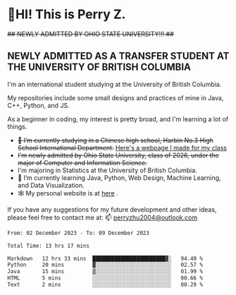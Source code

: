 # 🌄HI! This is Perry Z. <br> #
<s>## NEWLY ADMITTED BY OHIO STATE UNIVERSITY!!! ##</s>
## NEWLY ADMITTED AS A TRANSFER STUDENT AT THE UNIVERSITY OF BRITISH COLUMBIA ##
I'm an international student studying at the University of British Columbia. <br>

My repositories include some small designs and practices of mine in Java, C++, Python, and JS. <br>

As a beginner in coding, my interest is pretty broad, and I'm learning a lot of things. <br>
- <s>🔭 I’m currently studying in a Chinese high school, Harbin No.3 High School International Department.</s> [Here's a webpage I made for my class](https://perry2004.github.io/weirdos/)
- <s> I'm newly admitted by Ohio State University, class of 2026, under the major of Computer and Information Science. </s>
- I'm majoring in Statistics at the University of British Columbia. 
- 🌱 I’m currently learning Java, Python, Web Design, Machine Learning, and Data Visualization. 
- 🕸️ My personal website is at <a href="https://zhu-yp.cn">here</a> .  

If you have any suggestions for my future development and other ideas, please feel free to contact me at: 📫 [perryzhu2004@outlook.com](mailto:perryzhu2004@outlook.com)

<!--START_SECTION:waka-->

```txt
From: 02 December 2023 - To: 09 December 2023

Total Time: 13 hrs 17 mins

Markdown   12 hrs 33 mins  ███████████████████████▓░   94.49 %
Python     20 mins         ▓░░░░░░░░░░░░░░░░░░░░░░░░   02.57 %
Java       15 mins         ▒░░░░░░░░░░░░░░░░░░░░░░░░   01.99 %
HTML       5 mins          ░░░░░░░░░░░░░░░░░░░░░░░░░   00.66 %
Text       2 mins          ░░░░░░░░░░░░░░░░░░░░░░░░░   00.29 %
```

<!--END_SECTION:waka-->
